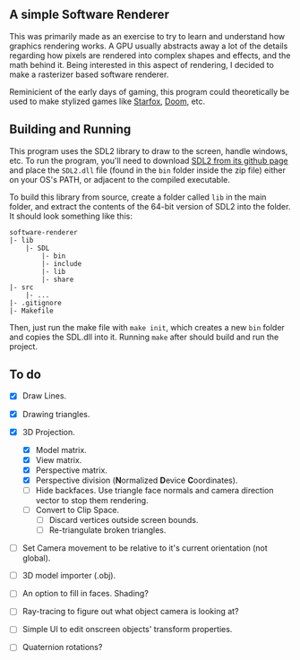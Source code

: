 ## A simple Software Renderer

This was primarily made as an exercise to try to learn and understand how graphics rendering works. A GPU usually abstracts away a lot of the details regarding how pixels are rendered into complex shapes and effects, and the math behind it. Being interested in this aspect of rendering, I decided to make a rasterizer based software renderer.

Reminicient of the early days of gaming, this program could theoretically be used to make stylized games like [Starfox](https://en.wikipedia.org/wiki/Star_Fox_%281993_video_game%29), [Doom](https://en.wikipedia.org/wiki/Doom_(1993_video_game)), etc.

## Building and Running

This program uses the SDL2 library to draw to the screen, handle windows, etc. To run the program, you'll need to download [SDL2 from its github page](https://github.com/libsdl-org/SDL/releases/) and place the `SDL2.dll` file (found in the `bin` folder inside the zip file) either on your OS's PATH, or adjacent to the compiled executable.

To build this library from source, create a folder called `lib` in the main folder, and extract the contents of the 64-bit version of SDL2 into the folder. It should look something like this:
```
software-renderer
|- lib
    |- SDL
        |- bin
        |- include
        |- lib
        |- share
|- src 
    |- ...
|- .gitignore
|- Makefile
```

Then, just run the make file with `make init`, which creates a new `bin` folder and copies the SDL.dll into it. Running `make` after should build and run the project.

## To do
- [x] Draw Lines.
- [x] Drawing triangles.
- [x] 3D Projection.
    - [x] Model matrix.
    - [x] View matrix.
    - [x] Perspective matrix.
    - [x] Perspective division (**N**ormalized **D**evice **C**oordinates).
    - [ ] Hide backfaces. Use triangle face normals and camera direction vector to stop them rendering.
    - [ ] Convert to Clip Space.
        - [ ] Discard vertices outside screen bounds.
        - [ ] Re-triangulate broken triangles.
- [ ] Set Camera movement to be relative to it's current orientation (not global).
- [ ] 3D model importer (.obj).
- [ ] An option to fill in faces. Shading?
- [ ] Ray-tracing to figure out what object camera is looking at?
- [ ] Simple UI to edit onscreen objects' transform properties.

- [ ] Quaternion rotations?
